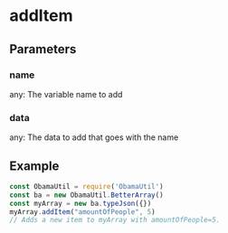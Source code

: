 # addItem
## Parameters
### name
any: The variable name to add
### data
any: The data to add that goes with the name
## Example
```javascript
const ObamaUtil = require('ObamaUtil')
const ba = new ObamaUtil.BetterArray()
const myArray = new ba.typeJson({})
myArray.addItem("amountOfPeople", 5)
// Adds a new item to myArray with amountOfPeople=5.
```